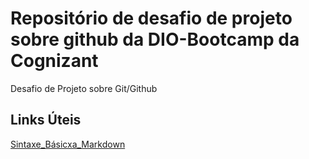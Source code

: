 # Repositório de desafio de projeto sobre github da DIO-Bootcamp da Cognizant 
Desafio de Projeto sobre Git/Github

## Links Úteis
[Sintaxe_Básicxa_Markdown](https://www.markdownguide.org/basic-syntax/)


